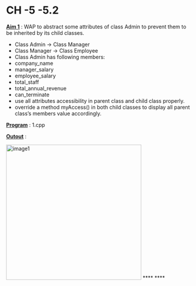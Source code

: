 # CH -5 -5.2

<u>**Aim 1**</u> : WAP to abstract some attributes of class Admin to
prevent them to be inherited by its child classes.
- Class Admin -> Class Manager
- Class Manager -> Class Employee
- Class Admin has following members:
- company_name
- manager_salary
- employee_salary
- total_staff
- total_annual_revenue
- can_terminate
- use all attributes accessibility in parent class and
child class properly.
- override a method myAccess() in both child
classes to display all parent class’s members value
accordingly.

<u>**Program**</u> : 1.cpp

<u>**Outout**</u> : 

<img width="366" alt="image1" src="https://user-images.githubusercontent.com/114163761/210813776-26a0587d-03d3-40fb-8c57-b9fbdd03207e.PNG">
****
****

